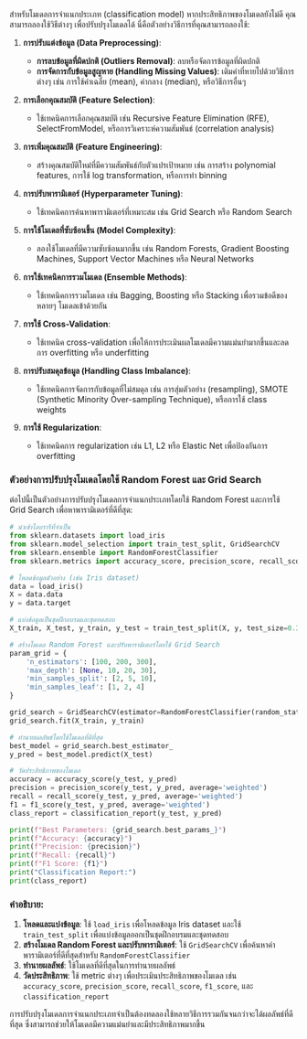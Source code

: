 สำหรับโมเดลการจำแนกประเภท (classification model) หากประสิทธิภาพของโมเดลยังไม่ดี คุณสามารถลองใช้วิธีต่างๆ เพื่อปรับปรุงโมเดลได้ นี่คือตัวอย่างวิธีการที่คุณสามารถลองใช้:

1. **การปรับแต่งข้อมูล (Data Preprocessing)**:
   - **การลบข้อมูลที่ผิดปกติ (Outliers Removal)**: ลบหรือจัดการข้อมูลที่ผิดปกติ
   - **การจัดการกับข้อมูลสูญหาย (Handling Missing Values)**: เติมค่าที่หายไปด้วยวิธีการต่างๆ เช่น การใช้ค่าเฉลี่ย (mean), ค่ากลาง (median), หรือวิธีการอื่นๆ

2. **การเลือกคุณสมบัติ (Feature Selection)**:
   - ใช้เทคนิคการเลือกคุณสมบัติ เช่น Recursive Feature Elimination (RFE), SelectFromModel, หรือการวิเคราะห์ความสัมพันธ์ (correlation analysis)

3. **การเพิ่มคุณสมบัติ (Feature Engineering)**:
   - สร้างคุณสมบัติใหม่ที่มีความสัมพันธ์กับตัวแปรเป้าหมาย เช่น การสร้าง polynomial features, การใช้ log transformation, หรือการทำ binning

4. **การปรับพารามิเตอร์ (Hyperparameter Tuning)**:
   - ใช้เทคนิคการค้นหาพารามิเตอร์ที่เหมาะสม เช่น Grid Search หรือ Random Search

5. **การใช้โมเดลที่ซับซ้อนขึ้น (Model Complexity)**:
   - ลองใช้โมเดลที่มีความซับซ้อนมากขึ้น เช่น Random Forests, Gradient Boosting Machines, Support Vector Machines หรือ Neural Networks

6. **การใช้เทคนิคการรวมโมเดล (Ensemble Methods)**:
   - ใช้เทคนิคการรวมโมเดล เช่น Bagging, Boosting หรือ Stacking เพื่อรวมข้อดีของหลายๆ โมเดลเข้าด้วยกัน

7. **การใช้ Cross-Validation**:
   - ใช้เทคนิค cross-validation เพื่อให้การประเมินผลโมเดลมีความแม่นยำมากขึ้นและลดการ overfitting หรือ underfitting

8. **การปรับสมดุลข้อมูล (Handling Class Imbalance)**:
   - ใช้เทคนิคการจัดการกับข้อมูลที่ไม่สมดุล เช่น การสุ่มตัวอย่าง (resampling), SMOTE (Synthetic Minority Over-sampling Technique), หรือการใช้ class weights

9. **การใช้ Regularization**:
   - ใช้เทคนิคการ regularization เช่น L1, L2 หรือ Elastic Net เพื่อป้องกันการ overfitting

### ตัวอย่างการปรับปรุงโมเดลโดยใช้ Random Forest และ Grid Search

ต่อไปนี้เป็นตัวอย่างการปรับปรุงโมเดลการจำแนกประเภทโดยใช้ Random Forest และการใช้ Grid Search เพื่อหาพารามิเตอร์ที่ดีที่สุด:

```python
# นำเข้าไลบรารีที่จำเป็น
from sklearn.datasets import load_iris
from sklearn.model_selection import train_test_split, GridSearchCV
from sklearn.ensemble import RandomForestClassifier
from sklearn.metrics import accuracy_score, precision_score, recall_score, f1_score, classification_report

# โหลดข้อมูลตัวอย่าง (เช่น Iris dataset)
data = load_iris()
X = data.data
y = data.target

# แบ่งข้อมูลเป็นชุดฝึกอบรมและชุดทดสอบ
X_train, X_test, y_train, y_test = train_test_split(X, y, test_size=0.3, random_state=42)

# สร้างโมเดล Random Forest และปรับพารามิเตอร์โดยใช้ Grid Search
param_grid = {
    'n_estimators': [100, 200, 300],
    'max_depth': [None, 10, 20, 30],
    'min_samples_split': [2, 5, 10],
    'min_samples_leaf': [1, 2, 4]
}

grid_search = GridSearchCV(estimator=RandomForestClassifier(random_state=42), param_grid=param_grid, cv=3, n_jobs=-1, verbose=2)
grid_search.fit(X_train, y_train)

# ทำนายผลลัพธ์โดยใช้โมเดลที่ดีที่สุด
best_model = grid_search.best_estimator_
y_pred = best_model.predict(X_test)

# วัดประสิทธิภาพของโมเดล
accuracy = accuracy_score(y_test, y_pred)
precision = precision_score(y_test, y_pred, average='weighted')
recall = recall_score(y_test, y_pred, average='weighted')
f1 = f1_score(y_test, y_pred, average='weighted')
class_report = classification_report(y_test, y_pred)

print(f"Best Parameters: {grid_search.best_params_}")
print(f"Accuracy: {accuracy}")
print(f"Precision: {precision}")
print(f"Recall: {recall}")
print(f"F1 Score: {f1}")
print("Classification Report:")
print(class_report)
```

### คำอธิบาย:

1. **โหลดและแบ่งข้อมูล**: ใช้ `load_iris` เพื่อโหลดข้อมูล Iris dataset และใช้ `train_test_split` เพื่อแบ่งข้อมูลออกเป็นชุดฝึกอบรมและชุดทดสอบ
2. **สร้างโมเดล Random Forest และปรับพารามิเตอร์**: ใช้ `GridSearchCV` เพื่อค้นหาค่าพารามิเตอร์ที่ดีที่สุดสำหรับ `RandomForestClassifier`
3. **ทำนายผลลัพธ์**: ใช้โมเดลที่ดีที่สุดในการทำนายผลลัพธ์
4. **วัดประสิทธิภาพ**: ใช้ metric ต่างๆ เพื่อประเมินประสิทธิภาพของโมเดล เช่น `accuracy_score`, `precision_score`, `recall_score`, `f1_score`, และ `classification_report`

การปรับปรุงโมเดลการจำแนกประเภทจำเป็นต้องทดลองใช้หลายวิธีการรวมกันจนกว่าจะได้ผลลัพธ์ที่ดีที่สุด ซึ่งสามารถช่วยให้โมเดลมีความแม่นยำและมีประสิทธิภาพมากขึ้น